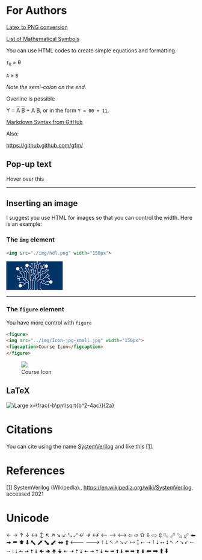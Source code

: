 [//]: # (This comment won't be rendered to the visitor!)

# For Authors

[Latex to PNG conversion](http://www.latex2png.com/)

[List of Mathematical Symbols](https://en.wikipedia.org/wiki/List_of_mathematical_symbols)

You can use HTML codes to create simple equations and formatting.

`I`<sub>`R`</sub> = &theta;

`A` &geq; `B`

_Note the semi-colon on the end._

Overline is possible

Y = <span style="text-decoration:overline">A</span> <span style="text-decoration:overline">B</span> + A B, or in the form `Y = 00 + 11`.

[Markdown Syntax from GitHub](https://guides.github.com/features/mastering-markdown/)

Also:

https://github.github.com/gfm/

## Pop-up text
<p title="Hello World">Hover over this</p>

<hr>

## Inserting an image
I suggest you use HTML for images so that you can control the width. Here is an example:

### The `img` element
```HTML
<img src="./img/hdl.png" width="150px">
```
<img src="./img/hdl.png" width="150px">

<hr>

### The `figure` element
You have more control with `figure`

```HTML
<figure>
<img src="../img/Icon-jpg-small.jpg" width="150px">
<figcaption>Course Icon</figcaption>
</figure>
```

<figure>
<img src="../img/hdl.png" width="150px">
<figcaption>Course Icon</figcaption>
</figure>

## LaTeX

<img src="https://latex.codecogs.com/svg.latex?\Large&space;x=\frac{-b\pm\sqrt{b^2-4ac}}{2a}" title="\Large x=\frac{-b\pm\sqrt{b^2-4ac}}{2a}" />


# Citations
You can cite using the name [SystemVerilog][SysVerilog] and like this [[1]].

# References

[1]: https://en.wikipedia.org/wiki/SystemVerilog
[[1]] SystemVerilog (Wikipedia)., https://en.wikipedia.org/wiki/SystemVerilog, accessed 2021


[//]: # (Hidden references)

[Verilog]:   https://en.wikipedia.org/wiki/Verilog

[SysVerilog]: https://en.wikipedia.org/wiki/SystemVerilog


# Unicode

← → ↑ ↓
↔ ↕
↖ ↗ ↘ ↙
⤡ ⤢
↚ ↛ ↮
⟵ ⟶ ⟷
⇦ ⇨ ⇧ ⇩
⬄ ⇳
⬁ ⬀ ⬂ ⬃
⬅ ⮕ ➡ ⬆ ⬇
⬉ ⬈ ⬊ ⬋
⬌ ⬍
🡐 🡒 🡑 🡓
🡔 🡕 🡖 🡗
🡘 🡙
⭠ ⭢ ⭡ ⭣
⭤ ⭥
⭦ ⭧ ⭨ ⭩
🠀 🠂 🠁 🠃
🠄 🠆 🠅 🠇
🠈 🠊 🠉 🠋
🠠 🠢 🠡 🠣
🠤 🠦 🠥 🠧
🠨 🠪 🠩 🠫
🠬 🠮 🠭 🠯
🠰 🠲 🠱 🠳
